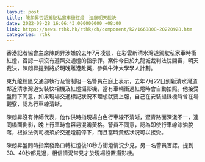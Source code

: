 ```yaml
---
layout: post
title: 陳朗昇否認駕駛私家車衝紅燈　法庭明天裁決
date: 2022-09-28 16:06:43.000000000 +08:00
link: https://news.rthk.hk/rthk/ch/component/k2/1668808-20220928.htm
categories: rthk
---
```


香港記者協會主席陳朗昇涉嫌於去年7月凌晨，在彩雲新清水灣道駕駛私家車時衝紅燈，否認一項沒有遵照交通燈的指示罪。案件今日於九龍城裁判法院開審，明天裁決，陳朗昇提到將於明晚離港赴英，參與牛津大學學人計劃。

東九龍總區交通部執行及管制組一名警員在庭上表示，去年7月22日到新清水灣道鄰近清水灣道安裝快相機及紅燈攝影機，當有車輛衝過紅燈時會自動拍照。他接受盤問下同意，如果現場交通標記狀況不理想就要上報，自己在安裝攝錄機時曾在場觀察，認為行車線清晰。

陳朗昇沒有律師代表，他作供時指現場白色行車線不清晰，瀝青路面深淺不一，連同橋面倒影，晚上行車時會容易混淆黃格。警員不同意，認為即使行車線漆油脫落，根據法例司機須於交通燈前停下，而且當時黃格狀況可以接受。

陳朗昇盤問時指案發路口轉紅燈後10秒方衝燈情況少見，另一名警員否認，提到30、40秒都見過，相信情況常見才於現場設置攝影機。
